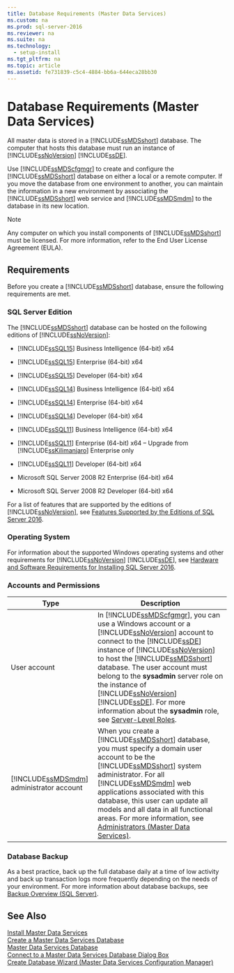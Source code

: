 ```yaml
---
title: Database Requirements (Master Data Services)
ms.custom: na
ms.prod: sql-server-2016
ms.reviewer: na
ms.suite: na
ms.technology: 
  - setup-install
ms.tgt_pltfrm: na
ms.topic: article
ms.assetid: fe731839-c5c4-4884-bb6a-644eca28bb30
---
```

# Database Requirements (Master Data Services)
  All master data is stored in a [!INCLUDE[ssMDSshort](../../Topics/TopicNameContainA/includes/ssMDSshort_md.md)] database. The computer that hosts this database must run an instance of [!INCLUDE[ssNoVersion](../../Topics/TopicNameContainA/includes/ssNoVersion_md.md)] [!INCLUDE[ssDE](../../Topics/TopicNameContainA/includes/ssDE_md.md)].  
  
 Use [!INCLUDE[ssMDScfgmgr](../../Topics/TopicNameContainA/includes/ssMDScfgmgr_md.md)] to create and configure the [!INCLUDE[ssMDSshort](../../Topics/TopicNameContainA/includes/ssMDSshort_md.md)] database on either a local or a remote computer. If you move the database from one environment to another, you can maintain the information in a new environment by associating the [!INCLUDE[ssMDSshort](../../Topics/TopicNameContainA/includes/ssMDSshort_md.md)] web service and [!INCLUDE[ssMDSmdm](../../Topics/TopicNameContainA/includes/ssMDSmdm_md.md)] to the database in its new location.  
  
> [!NOTE]  
>  Any computer on which you install components of [!INCLUDE[ssMDSshort](../../Topics/TopicNameContainA/includes/ssMDSshort_md.md)] must be licensed. For more information, refer to the End User License Agreement (EULA).  
  
## Requirements  
 Before you create a [!INCLUDE[ssMDSshort](../../Topics/TopicNameContainA/includes/ssMDSshort_md.md)] database, ensure the following requirements are met.  
  
### SQL Server Edition  
 The [!INCLUDE[ssMDSshort](../../Topics/TopicNameContainA/includes/ssMDSshort_md.md)] database can be hosted on the following editions of [!INCLUDE[ssNoVersion](../../Topics/TopicNameContainA/includes/ssNoVersion_md.md)]:  
  
-   [!INCLUDE[ssSQL15](../../Topics/TopicNameContainA/includes/ssSQL15_md.md)] Business Intelligence (64-bit) x64  
  
-   [!INCLUDE[ssSQL15](../../Topics/TopicNameContainA/includes/ssSQL15_md.md)] Enterprise (64-bit) x64  
  
-   [!INCLUDE[ssSQL15](../../Topics/TopicNameContainA/includes/ssSQL15_md.md)] Developer (64-bit) x64  
  
-   [!INCLUDE[ssSQL14](../../Topics/TopicNameContainA/includes/ssSQL14_md.md)] Business Intelligence (64-bit) x64  
  
-   [!INCLUDE[ssSQL14](../../Topics/TopicNameContainA/includes/ssSQL14_md.md)] Enterprise (64-bit) x64  
  
-   [!INCLUDE[ssSQL14](../../Topics/TopicNameContainA/includes/ssSQL14_md.md)] Developer (64-bit) x64  
  
-   [!INCLUDE[ssSQL11](../../Topics/TopicNameContainA/includes/ssSQL11_md.md)] Business Intelligence (64-bit) x64  
  
-   [!INCLUDE[ssSQL11](../../Topics/TopicNameContainA/includes/ssSQL11_md.md)] Enterprise (64-bit) x64 – Upgrade from [!INCLUDE[ssKilimanjaro](../../Topics/TopicNameContainA/includes/ssKilimanjaro_md.md)] Enterprise only  
  
-   [!INCLUDE[ssSQL11](../../Topics/TopicNameContainA/includes/ssSQL11_md.md)] Developer (64-bit) x64  
  
-   Microsoft SQL Server 2008 R2 Enterprise (64-bit) x64  
  
-   Microsoft SQL Server 2008 R2 Developer (64-bit) x64  
  
 For a list of features that are supported by the editions of [!INCLUDE[ssNoVersion](../../Topics/TopicNameContainA/includes/ssNoVersion_md.md)], see [Features Supported by the Editions of SQL Server 2016](../../Topics/TopicNameNotContainA/Features-Supported-by-the-Editions-of-SQL-Server-2016.md).  
  
### Operating System  
 For information about the supported Windows operating systems and other requirements for [!INCLUDE[ssNoVersion](../../Topics/TopicNameContainA/includes/ssNoVersion_md.md)] [!INCLUDE[ssDE](../../Topics/TopicNameContainA/includes/ssDE_md.md)], see [Hardware and Software Requirements for Installing SQL Server 2016](../../Topics/TopicNameNotContainA/Hardware-and-Software-Requirements-for-Installing-SQL-Server-2016.md).  
  
### Accounts and Permissions  
  
|Type|Description|  
|----------|-----------------|  
|User account|In [!INCLUDE[ssMDScfgmgr](../../Topics/TopicNameContainA/includes/ssMDScfgmgr_md.md)], you can use a Windows account or a [!INCLUDE[ssNoVersion](../../Topics/TopicNameContainA/includes/ssNoVersion_md.md)] account to connect to the [!INCLUDE[ssDE](../../Topics/TopicNameContainA/includes/ssDE_md.md)] instance of [!INCLUDE[ssNoVersion](../../Topics/TopicNameContainA/includes/ssNoVersion_md.md)] to host the [!INCLUDE[ssMDSshort](../../Topics/TopicNameContainA/includes/ssMDSshort_md.md)] database. The user account must belong to the **sysadmin** server role on the instance of [!INCLUDE[ssNoVersion](../../Topics/TopicNameContainA/includes/ssNoVersion_md.md)] [!INCLUDE[ssDE](../../Topics/TopicNameContainA/includes/ssDE_md.md)]. For more information about the **sysadmin** role, see [Server-Level Roles](../../Topics/TopicNameNotContainA/Server-Level-Roles.md).|  
|[!INCLUDE[ssMDSmdm](../../Topics/TopicNameContainA/includes/ssMDSmdm_md.md)] administrator account|When you create a [!INCLUDE[ssMDSshort](../../Topics/TopicNameContainA/includes/ssMDSshort_md.md)] database, you must specify a domain user account to be the [!INCLUDE[ssMDSshort](../../Topics/TopicNameContainA/includes/ssMDSshort_md.md)] system administrator. For all [!INCLUDE[ssMDSmdm](../../Topics/TopicNameContainA/includes/ssMDSmdm_md.md)] web applications associated with this database, this user can update all models and all data in all functional areas. For more information, see [Administrators &#40;Master Data Services&#41;](../../Topics/TopicNameNotContainA/Administrators--Master-Data-Services-.md).|  
  
### Database Backup  
 As a best practice, back up the full database daily at a time of low activity and back up transaction logs more frequently depending on the needs of your environment. For more information about database backups, see [Backup Overview &#40;SQL Server&#41;](../../Topics/TopicNameNotContainA/Backup-Overview--SQL-Server-.md).  
  
## See Also  
 [Install Master Data Services](../../Topics/TopicNameNotContainA/Install-Master-Data-Services.md)   
 [Create a Master Data Services Database](../../Topics/TopicNameContainA/Create-a-Master-Data-Services-Database.md)   
 [Master Data Services Database](../../Topics/TopicNameNotContainA/Master-Data-Services-Database.md)   
 [Connect to a Master Data Services Database Dialog Box](../../Topics/TopicNameContainA/Connect-to-a-Master-Data-Services-Database-Dialog-Box.md)   
 [Create Database Wizard &#40;Master Data Services Configuration Manager&#41;](../../Topics/TopicNameNotContainA/Create-Database-Wizard--Master-Data-Services-Configuration-Manager-.md)  
  
  